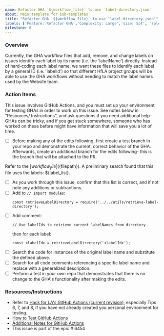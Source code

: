 ```yaml
---
name: Refactor GHA `${workflow_file}` to use `label-directory.json`
about: Main template for sub-templates
title: "Refactor GHA `${workflow_file}` to use `label-directory.json`"
labels: ['Feature: Refactor GHA','Complexity: Large','size: 5pt', 'role: back end/devOps']
milestone: 8
---
```


### Overview
Currently, the GHA workflow files that add, remove, and change labels on issues identify each label by its name (i.e. the 'labelName') directly. Instead of hard-coding each label name, we want these files to identify each label by a general ID (i.e. 'labelId') so that different HfLA project groups will be able to use the GHA workflows without needing to match the label names used by the Website team.

### Action Items
This issue involves GitHub Actions, and you must set up your environment for testing GHAs in order to work on this issue. See notes below in "Resources/ Instructions", and ask questions if you need additional help- GHAs can be tricky, and if you get stuck somewhere, someone who has worked on these before might have information that will save you a lot of time.    
- [ ] Before making any of the edits following, first create a test branch in your repo and demonstrate the current, correct behavior of the GHA. Afterwards, create an additional branch for the edits following- this is the branch that will be attached to the PR.

Refer to the [${workflow_file}](${filepath}). A preliminary search found that this file uses the labels: ${label_list}.
- [ ] As you work through this issue, confirm that this list is correct, and if not note any additions or subtractions.
- [ ] Add to `// Import modules`:  
  ```
  const retrieveLabelDirectory = require('../../utils/retrieve-label-directory');
  ```
- [ ] Add comment:
  ```
  // Use labelIds to retrieve current labelNames from directory
  ```
  then for each label:
  ```
  const <labelId> = retrieveLabelDirectory('<labelId>');
  ```
- [ ] Search the code for instances of the original label name and substitute the <labelId> defined above.
- [ ] Search for all code comments referencing a specific label name and replace with a generalized description.
- [ ] Perform a test in your own repo that demonstrates that there is no change to the GHA's functionality after making the edits.
### Resources/Instructions
- Refer to [Hack for LA's GitHub Actions (current revision)](https://github.com/hackforla/website/issues/6537#issuecomment-2041147335), especially Tips 6, 7, and 8, if you have not already created you personal environment for testing.
- [How to Test GitHub Actions](https://drive.google.com/drive/u/0/folders/1MPY9CKcfKKN7hpDCG46ARrRzRSM8d8OA)
- [Additional Notes for GitHub Actions](https://docs.google.com/document/d/1frtvr5twBa_3yRGCG0divhlOMW8dPJxT/edit)
- This issue is part of the epic # 6454
